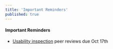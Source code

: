 ```yaml
---
title: 'Important Reminders'
published: true
---
```


#### Important Reminders

* [Usability inspection](https://canvas.sfu.ca/courses/36662/assignments/267545) peer reviews due Oct 17th
